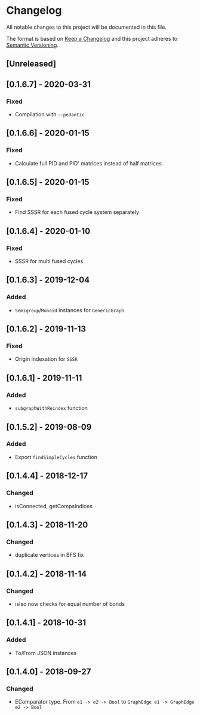 # Changelog
All notable changes to this project will be documented in this file.

The format is based on [Keep a Changelog](http://keepachangelog.com/en/1.0.0/)
and this project adheres to [Semantic Versioning](http://semver.org/spec/v2.0.0.html).

## [Unreleased]

## [0.1.6.7] - 2020-03-31
### Fixed
- Compilation with `--pedantic`.

## [0.1.6.6] - 2020-01-15
### Fixed
- Calculate full PID and PID' matrices instead of half matrices.

## [0.1.6.5] - 2020-01-15
### Fixed
- Find SSSR for each fused cycle system separately

## [0.1.6.4] - 2020-01-10
### Fixed
- SSSR for multi fused cycles

## [0.1.6.3] - 2019-12-04
### Added
- `Semigroup`/`Monoid` instances for `GenericGraph`

## [0.1.6.2] - 2019-11-13
### Fixed
- Origin indexation for `SSSR`

## [0.1.6.1] - 2019-11-11
### Added
- `subgraphWithReindex` function

## [0.1.5.2] - 2019-08-09
### Added
- Export `findSimpleCycles` function

## [0.1.4.4] - 2018-12-17
### Changed
- isConnected, getCompsIndices

## [0.1.4.3] - 2018-11-20
### Changed
- duplicate vertices in BFS fix

## [0.1.4.2] - 2018-11-14
### Changed
- isIso now checks for equal number of bonds

## [0.1.4.1] - 2018-10-31
### Added
- To/From JSON instances

## [0.1.4.0] - 2018-09-27

### Changed
- EComparator type. From `e1 -> e2 -> Bool` to `GraphEdge e1 -> GraphEdge e2 -> Bool`
